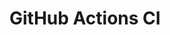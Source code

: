 # GitHub Actions CI





















































































































































































































































































































































































































































































































































































































































































































































































































































































































































































































































































































































































































































































































































































































































































































































































































































































































































































































































































































































































































































































